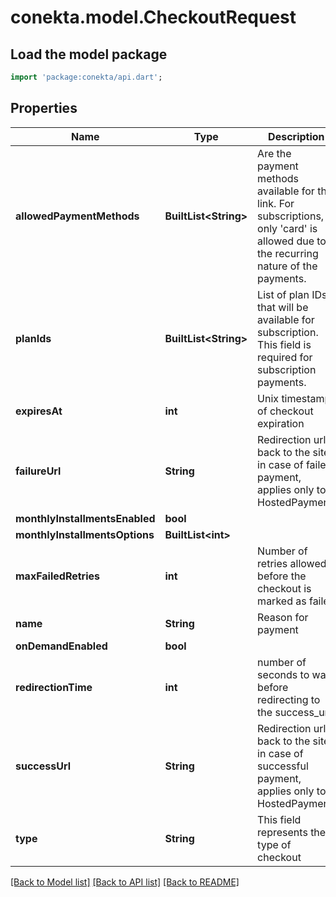 # conekta.model.CheckoutRequest

## Load the model package
```dart
import 'package:conekta/api.dart';
```

## Properties
Name | Type | Description | Notes
------------ | ------------- | ------------- | -------------
**allowedPaymentMethods** | **BuiltList&lt;String&gt;** | Are the payment methods available for this link. For subscriptions, only 'card' is allowed due to the recurring nature of the payments. | 
**planIds** | **BuiltList&lt;String&gt;** | List of plan IDs that will be available for subscription. This field is required for subscription payments. | [optional] 
**expiresAt** | **int** | Unix timestamp of checkout expiration | [optional] 
**failureUrl** | **String** | Redirection url back to the site in case of failed payment, applies only to HostedPayment. | [optional] 
**monthlyInstallmentsEnabled** | **bool** |  | [optional] 
**monthlyInstallmentsOptions** | **BuiltList&lt;int&gt;** |  | [optional] 
**maxFailedRetries** | **int** | Number of retries allowed before the checkout is marked as failed | [optional] 
**name** | **String** | Reason for payment | [optional] 
**onDemandEnabled** | **bool** |  | [optional] 
**redirectionTime** | **int** | number of seconds to wait before redirecting to the success_url | [optional] 
**successUrl** | **String** | Redirection url back to the site in case of successful payment, applies only to HostedPayment | [optional] 
**type** | **String** | This field represents the type of checkout | [optional] 

[[Back to Model list]](../README.md#documentation-for-models) [[Back to API list]](../README.md#documentation-for-api-endpoints) [[Back to README]](../README.md)


